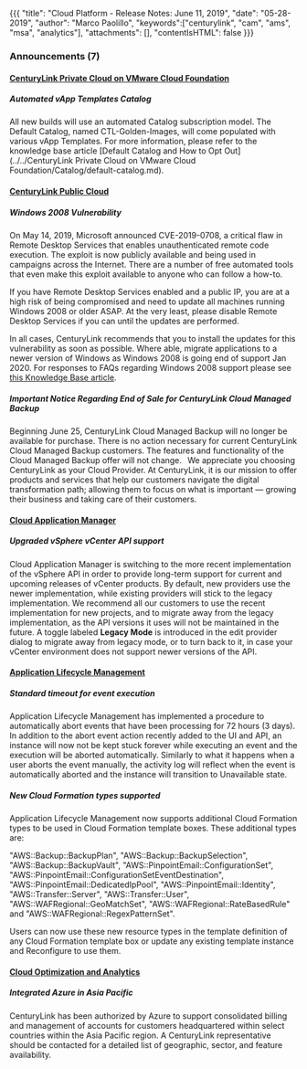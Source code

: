 {{{
"title": "Cloud Platform - Release Notes: June 11, 2019",
"date": "05-28-2019",
"author": "Marco Paolillo",
"keywords":["centurylink", "cam", "ams", "msa", "analytics"],
"attachments": [],
"contentIsHTML": false
}}}

### Announcements (7)

#### [CenturyLink Private Cloud on VMware Cloud Foundation](https://www.ctl.io/centurylink-private-cloud-on-vmware-cloud-foundation/)

##### Automated vApp Templates Catalog

All new builds will use an automated Catalog subscription model. The Default Catalog, named CTL-Golden-Images, will come populated with various vApp Templates. For more information, please refer to the knowledge base article [Default Catalog and How to Opt Out](../../CenturyLink Private Cloud on VMware Cloud Foundation/Catalog/default-catalog.md).

#### [CenturyLink Public Cloud](https://www.ctl.io/dedicated-cloud-compute/)

##### Windows 2008 Vulnerability

On May 14, 2019, Microsoft announced CVE-2019-0708, a critical flaw in Remote Desktop Services that enables unauthenticated remote code execution. The exploit is now publicly available and being used in campaigns across the Internet. There are a number of free automated tools that even make this exploit available to anyone who can follow a how-to.

If you have Remote Desktop Services enabled and a public IP, you are at a high risk of being compromised and need to update all machines running Windows 2008 or older ASAP. At the very least, please disable Remote Desktop Services if you can until the updates are performed.  

In all cases, CenturyLink recommends that you to install the updates for this vulnerability as soon as possible.  Where able, migrate applications to a newer version of Windows as Windows 2008 is going end of support Jan 2020.  For responses to FAQs regarding Windows 2008 support please see [this Knowledge Base article](../../Support/windows-2008-end-of-vendor-support-faq.md).

##### Important Notice Regarding End of Sale for CenturyLink Cloud Managed Backup

Beginning June 25, CenturyLink Cloud Managed Backup will no longer be available for purchase. There is no action necessary for current CenturyLink Cloud Managed Backup customers. The features and functionality of the Cloud Managed Backup offer will not change.
 
We appreciate you choosing CenturyLink as your Cloud Provider. At CenturyLink, it is our mission to offer products and services that help our customers navigate the digital transformation path; allowing them to focus on what is important &mdash; growing their business and taking care of their customers. 

#### [Cloud Application Manager](https://www.ctl.io/cloud-application-manager/)

##### Upgraded vSphere vCenter API support

Cloud Application Manager is switching to the more recent implementation of the vSphere API in order to provide long-term support for current and upcoming releases of vCenter products. By default, new providers use the newer implementation, while existing providers will stick to the legacy implementation. We recommend all our customers to use the recent implementation for new projects, and to migrate away from the legacy implementation, as the API versions it uses will not be maintained in the future. A toggle labeled **Legacy Mode** is introduced in the edit provider dialog to migrate away from legacy mode, or to turn back to it, in case your vCenter environment does not support newer versions of the API.

#### [Application Lifecycle Management](https://www.ctl.io/cloud-application-manager/application-lifecycle-management/)

##### Standard timeout for event execution

Application Lifecycle Management has implemented a procedure to automatically abort events that have been processing for 72 hours (3 days). In addition to the abort event action recently added to the UI and API, an instance will now not be kept stuck forever while executing an event and the execution will be aborted automatically. Similarly to what it happens when a user aborts the event manually, the activity log will reflect when the event is automatically aborted and the instance will transition to Unavailable state.

##### New Cloud Formation types supported

Application Lifecycle Management now supports additional Cloud Formation types to be used in Cloud Formation template boxes. These additional types are:

"AWS::Backup::BackupPlan", "AWS::Backup::BackupSelection", "AWS::Backup::BackupVault", "AWS::PinpointEmail::ConfigurationSet", "AWS::PinpointEmail::ConfigurationSetEventDestination", "AWS::PinpointEmail::DedicatedIpPool", "AWS::PinpointEmail::Identity", "AWS::Transfer::Server", "AWS::Transfer::User", "AWS::WAFRegional::GeoMatchSet", "AWS::WAFRegional::RateBasedRule" and "AWS::WAFRegional::RegexPatternSet".

Users can now use these new resource types in the template definition of any Cloud Formation template box or update any existing template instance and Reconfigure to use them.


#### [Cloud Optimization and Analytics](https://www.ctl.io/cloud-application-manager/cloud-optimization/)

##### Integrated Azure in Asia Pacific

CenturyLink has been authorized by Azure to support consolidated billing and management of accounts for customers headquartered within select countries within the Asia Pacific region. A CenturyLink representative should be contacted for a detailed list of geographic, sector, and feature availability.
